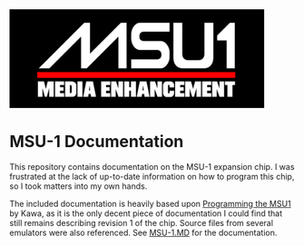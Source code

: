 <img title="" src="img/MSU-1%20Logo.svg" alt="MSU-1 Logo.svg" width="449" data-align="center">

# MSU-1 Documentation

This repository contains documentation on the MSU-1 expansion chip. I was frustrated at the lack of up-to-date information on how to program this chip, so I took matters into my own hands.  

The included documentation is heavily based upon [Programming the MSU1](https://helmet.kafuka.org/msu1.htm) by Kawa, as it is the only decent piece of documentation I could find that still remains describing revision 1 of the chip. Source files from several emulators were also referenced.
See [MSU-1.MD](./MSU-1.MD) for the documentation.
